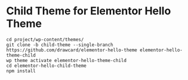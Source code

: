 # Child Theme for Elementor Hello Theme
```
cd project/wp-content/themes/
git clone -b child-theme --single-branch https://github.com/drawcard/elementor-hello-theme elementor-hello-theme-child
wp theme activate elementor-hello-theme-child
cd elementor-hello-child-theme
npm install
```
